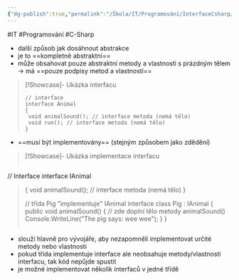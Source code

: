 ```yaml
---
{"dg-publish":true,"permalink":"/Škola/IT/Programování/InterfaceCsharp/","created":"2024-03-25T22:28:08.815+01:00","updated":"2024-04-02T12:05:19.308+02:00"}
---
```


#IT #Programování #C-Sharp 
- další způsob jak dosáhnout abstrakce
- je to ==kompletně abstraktní==
- může obsahovat pouze abstraktní metody a vlastnosti s prázdným tělem -> má ==pouze podpisy metod a vlastností==

> [!Showcase]- Ukázka interfacu
> ```Csharp
>// interface
>interface Animal 
>{
>  void animalSound(); // interface metoda (nemá tělo)
>  void run(); // interface metoda (nemá tělo)
>}
>```

- ==musí být implementovány== (stejným způsobem jako zdědění)  

> [!Showcase]- Ukázka implementace interfacu
> ```Csharp
// Interface
interface IAnimal 
>{
>  void animalSound(); // interface metoda (nemá tělo)
>}
>
>// třída Pig "implementuje" IAnimal interface
>class Pig : IAnimal 
>{
>  public void animalSound() 
>  {
>    // zde doplní tělo metody animalSound()
>    Console.WriteLine("The pig says: wee wee");
>  }
>}
>```

- slouží hlavně pro vývojáře, aby nezapomněli implementovat určité metody nebo vlastnosti
- pokud třída implementuje interface ale neobsahuje metody/vlastnosti interfacu, tak kód nepůjde spustit
- je možné implementovat několik interfaců v jedné třídě